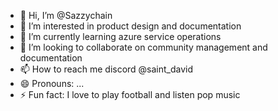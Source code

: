 - 👋 Hi, I’m @Sazzychain
- 👀 I’m interested in product design and documentation
- 🌱 I’m currently learning azure service operations
- 💞️ I’m looking to collaborate on community management and documentation
- 📫 How to reach me discord @saint_david
- 😄 Pronouns: ...
- ⚡ Fun fact: I love to play football and listen pop music

<!---
Sazzychain/Sazzychain is a ✨ special ✨ repository because its `README.md` (this file) appears on your GitHub profile.
You can click the Preview link to take a look at your changes.
--->
